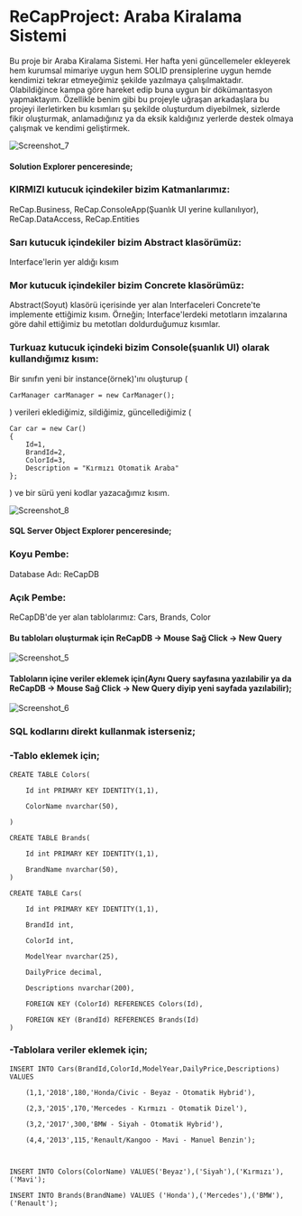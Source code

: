 # ReCapProject: Araba Kiralama Sistemi

Bu proje bir Araba Kiralama Sistemi. Her hafta yeni güncellemeler ekleyerek hem kurumsal mimariye uygun hem SOLID prensiplerine uygun hemde kendimizi tekrar etmeyeğimiz şekilde yazılmaya çalışılmaktadır. Olabildiğince kampa göre hareket edip buna uygun bir dökümantasyon yapmaktayım. Özellikle benim gibi bu projeyle uğraşan arkadaşlara bu projeyi ilerletirken bu kısımları şu şekilde oluşturdum diyebilmek, sizlerde fikir oluşturmak, anlamadığınız ya da eksik kaldığınız yerlerde destek olmaya çalışmak ve kendimi geliştirmek.

![Screenshot_7](https://user-images.githubusercontent.com/59045890/107124581-cf3a3600-68b5-11eb-9aea-48b6d4ba747c.png)

#### Solution Explorer penceresinde;

### KIRMIZI kutucuk içindekiler bizim Katmanlarımız: 
ReCap.Business, ReCap.ConsoleApp(Şuanlık UI yerine kullanılıyor), ReCap.DataAccess, ReCap.Entities

### Sarı kutucuk içindekiler bizim Abstract klasörümüz: 
Interface'lerin yer aldığı kısım

### Mor kutucuk içindekiler bizim Concrete klasörümüz: 
Abstract(Soyut) klasörü içerisinde yer alan Interfaceleri Concrete'te implemente ettiğimiz kısım. Örneğin; Interface'lerdeki metotların imzalarına göre dahil ettiğimiz bu metotları doldurduğumuz kısımlar.

### Turkuaz kutucuk içindeki bizim Console(şuanlık UI) olarak kullandığımız kısım:
Bir sınıfın yeni bir instance(örnek)'ını oluşturup (

	CarManager carManager = new CarManager();

) verileri eklediğimiz, sildiğimiz, güncellediğimiz (

	Car car = new Car() 
	{
		Id=1, 
		BrandId=2, 
		ColorId=3, 
		Description = "Kırmızı Otomatik Araba"
	}; 

) ve bir sürü yeni kodlar yazacağımız kısım.

![Screenshot_8](https://user-images.githubusercontent.com/59045890/107124973-ee39c780-68b7-11eb-8271-c27a983d05d7.png)
#### SQL Server Object Explorer penceresinde;

### Koyu Pembe:
Database Adı: ReCapDB

### Açık Pembe:
ReCapDB'de yer alan tablolarımız: Cars, Brands, Color


#### Bu tabloları oluşturmak için ReCapDB -> Mouse Sağ Click -> New Query
![Screenshot_5](https://user-images.githubusercontent.com/59045890/107125055-9059af80-68b8-11eb-87bd-0a0eb47e71a6.png)

#### Tabloların içine veriler eklemek için(Aynı Query sayfasına yazılabilir ya da ReCapDB -> Mouse Sağ Click -> New Query diyip yeni sayfada yazılabilir);
![Screenshot_6](https://user-images.githubusercontent.com/59045890/107125056-918adc80-68b8-11eb-897c-b657f92b833b.png)


### SQL kodlarını direkt kullanmak isterseniz;

### -Tablo eklemek için;
	CREATE TABLE Colors(

	    Id int PRIMARY KEY IDENTITY(1,1),

		ColorName nvarchar(50),

	)

	CREATE TABLE Brands(

	    Id int PRIMARY KEY IDENTITY(1,1),

	    BrandName nvarchar(50),
	)

	CREATE TABLE Cars(
	
	    Id int PRIMARY KEY IDENTITY(1,1),

	    BrandId int,

	    ColorId int,

	    ModelYear nvarchar(25),

	    DailyPrice decimal,

	    Descriptions nvarchar(200),

	    FOREIGN KEY (ColorId) REFERENCES Colors(Id),

	    FOREIGN KEY (BrandId) REFERENCES Brands(Id)
	)

### -Tablolara veriler eklemek için;

	INSERT INTO Cars(BrandId,ColorId,ModelYear,DailyPrice,Descriptions) VALUES
	
	    (1,1,'2018',180,'Honda/Civic - Beyaz - Otomatik Hybrid'),

	    (2,3,'2015',170,'Mercedes - Kırmızı - Otomatik Dizel'),

	    (3,2,'2017',300,'BMW - Siyah - Otomatik Hybrid'),

	    (4,4,'2013',115,'Renault/Kangoo - Mavi - Manuel Benzin');



	INSERT INTO Colors(ColorName) VALUES('Beyaz'),('Siyah'),('Kırmızı'),('Mavi');

	INSERT INTO Brands(BrandName) VALUES ('Honda'),('Mercedes'),('BMW'),('Renault');
